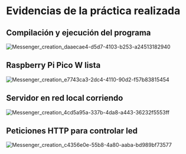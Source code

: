 # Evidencias de la práctica realizada

## Compilación y ejecución del programa
![Messenger_creation_daaecae4-d5d7-4103-b253-a24513182940](https://github.com/Burgie80/Interfaz-Burgies/assets/158231148/e5a3a37e-792c-49c9-8b8e-02a7a041823c)

## Raspberry Pi Pico W lista
![Messenger_creation_e7743ca3-2dc4-4110-90d2-f57b83815454](https://github.com/Burgie80/Interfaz-Burgies/assets/158231148/2299c2e0-a7b4-44dd-81f8-4b96a35998e1)

## Servidor en red local corriendo
![Messenger_creation_4cd5a95a-337b-4da8-a443-36232f5553ff](https://github.com/Burgie80/Interfaz-Burgies/assets/158231148/a86616e0-14b1-43cf-b90b-437314212c30)

## Peticiones HTTP para controlar led
![Messenger_creation_c4356e0e-55b8-4a80-aaba-bd989bf73577](https://github.com/Burgie80/Interfaz-Burgies/assets/158231148/ae0c2434-2770-4436-8abe-bacfab57d32d)
